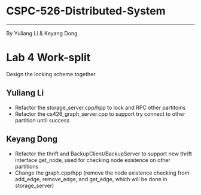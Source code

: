 # CSPC-526-Distributed-System
----
By Yuliang Li & Keyang Dong

# Lab 4 Work-split

Design the locking scheme together

## Yuliang Li

- Refactor the storage_server.cpp/hpp to lock and RPC other partitoins
- Refactor the cs426_graph_server.cpp to support try connect to other partition until success

## Keyang Dong

- Refactor the thrift and BackupClient/BackupServer to support new thrift interface get_node, used for checking node existence on other partitions
- Change the graph.cpp/hpp (remove the node existence checking from add_edge, remove_edge, and get_edge, which will be done in storage_server)
